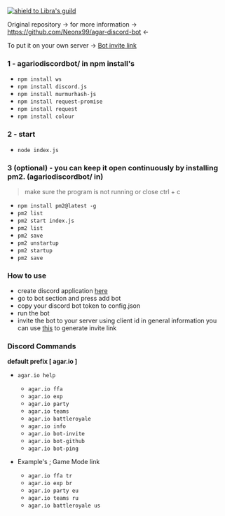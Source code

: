 [![shield to Libra's guild](https://discordapp.com/api/guilds/538054682699104256/embed.png?style=shield)](https://discord.gg/UuVHSZR)


Original repository -> for more information -> https://github.com/Neonx99/agar-discord-bot <-

To put it on your own server -> [Bot invite link](https://discord.com/oauth2/authorize?client_id=847552359454081084&scope=bot&permissions=7232)


### 1 - agariodiscordbot/ in npm install's

* `npm install ws`
* `npm install discord.js`
* `npm install murmurhash-js`
* `npm install request-promise`
* `npm install request`
* `npm install colour`


### 2 - start

*  `node index.js`

### 3 (optional) - you can keep it open continuously by installing pm2. (agariodiscordbot/ in)
> make sure the program is not running or close ctrl + c
*   `npm install pm2@latest -g`
*   `pm2 list`
*   `pm2 start index.js`
*   `pm2 list`
*   `pm2 save`
*   `pm2 unstartup`
*   `pm2 startup`
*   `pm2 save`




    
    
  
  
  ### How to use
* create discord application [here](https://discordapp.com/developers/applications)
* go to bot section and press add bot
* copy your discord bot token to config.json
* run the bot
* invite the bot to your server using client id in general information you can use [this](https://discordapi.com/permissions.html) to generate invite link

### Discord Commands

**default prefix [ agar.io  ]**

* `agar.io help`

  * `agar.io ffa`
  * `agar.io exp`
  * `agar.io party`
  * `agar.io teams`
  * `agar.io battleroyale`
  * `agar.io info`
  * `agar.io bot-invite`
  * `agar.io bot-github`
  * `agar.io bot-ping`

* Example's ; Game Mode link
    * `agar.io ffa tr`
    * `agar.io exp br`
    * `agar.io party eu`
    * `agar.io teams ru`
    * `agar.io battleroyale us`
